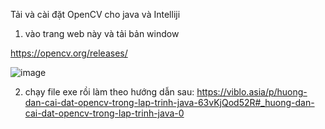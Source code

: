 Tải và cài đặt OpenCV cho java và Intelliji    
1. vào trang web này và tải bản window  

https://opencv.org/releases/

![image](https://github.com/user-attachments/assets/c8f5631e-ca29-4295-9240-f35fb60f0605)

2. chạy file exe rồi làm theo hướng dẫn sau: https://viblo.asia/p/huong-dan-cai-dat-opencv-trong-lap-trinh-java-63vKjQod52R#_huong-dan-cai-dat-opencv-trong-lap-trinh-java-0
